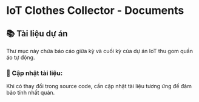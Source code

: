 # IoT Clothes Collector - Documents

## 📚 Tài liệu dự án

Thư mục này chứa báo cáo giữa kỳ và cuối kỳ của  dự án IoT thu gom quần áo tự động.


### 🔄 Cập nhật tài liệu:

Khi có thay đổi trong source code, cần cập nhật tài liệu tương ứng để đảm bảo tính nhất quán.